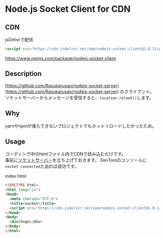 # Node.js Socket Client for CDN

## CDN

jsDelivrで配信
```html
<script src="https://cdn.jsdelivr.net/npm/nodejs-socket-client@1.0.1/index.js" integrity="sha256-h17+PbIX5sv+N7DmVZSHpZy/s0BoUWnUCi5jeo3OUTo=" crossorigin="anonymous"></script>
```

https://www.npmjs.com/package/nodejs-socket-client

## Description

[https://github.com/Rasukarusan/nodejs-socket-server](https://github.com/Rasukarusan/nodejs-socket-server) のクライアント。  
ソケットサーバーからメッセージを受信すると、`location.reload()`します。

## Why

yarnやnpmが導入できないプロジェクトでもホットリロードしたかったため。

## Usage

コーディング中のhtmlファイル内でCDNで読み込むだけです。  
事前に[ソケットサーバー](https://github.com/Rasukarusan/nodejs-socket-server)を立ち上げておきます。
DevToolのコンソールに`socket connected`と出れば成功です。

index.html
```html
<!DOCTYPE html>
<html lang="ja">
<head>
  <meta charset="UTF-8">
  <title>socket</title>
  <script src="https://cdn.jsdelivr.net/npm/nodejs-socket-client@1.0.1/index.js" integrity="sha256-h17+PbIX5sv+N7DmVZSHpZy/s0BoUWnUCi5jeo3OUTo=" crossorigin="anonymous"></script>
</head>
<body>
  <div>hoge</div>
</body>
</html>
```
